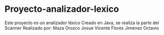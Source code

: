 # Proyecto-analizador-lexico
Este proyecto es un analizador léxico
Creado en Java, se realiza la parte del Scanner
Realizado por:
Maza Orozco Josue Vicente
Flores Jiménez Octavio
